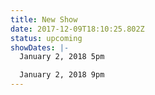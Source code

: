 ```yaml
---
title: New Show
date: 2017-12-09T18:10:25.802Z
status: upcoming
showDates: |-
  January 2, 2018 5pm

  January 2, 2018 9pm
---
```


